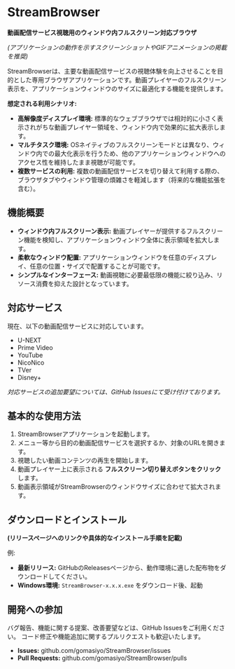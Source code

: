 # StreamBrowser

**動画配信サービス視聴用のウィンドウ内フルスクリーン対応ブラウザ**

*(アプリケーションの動作を示すスクリーンショットやGIFアニメーションの掲載を推奨)*

StreamBrowserは、主要な動画配信サービスの視聴体験を向上させることを目的とした専用ブラウザアプリケーションです。動画プレイヤーのフルスクリーン表示を、アプリケーションウィンドウのサイズに最適化する機能を提供します。

**想定される利用シナリオ:**

*   **高解像度ディスプレイ環境:** 標準的なウェブブラウザでは相対的に小さく表示されがちな動画プレイヤー領域を、ウィンドウ内で効果的に拡大表示します。
*   **マルチタスク環境:** OSネイティブのフルスクリーンモードとは異なり、ウィンドウ内での最大化表示を行うため、他のアプリケーションウィンドウへのアクセス性を維持したまま視聴が可能です。
*   **複数サービスの利用:** 複数の動画配信サービスを切り替えて利用する際の、ブラウザタブやウィンドウ管理の煩雑さを軽減します（将来的な機能拡張を含む）。

## 機能概要

*   **ウィンドウ内フルスクリーン表示:** 動画プレイヤーが提供するフルスクリーン機能を検知し、アプリケーションウィンドウ全体に表示領域を拡大します。
*   **柔軟なウィンドウ配置:** アプリケーションウィンドウを任意のディスプレイ、任意の位置・サイズで配置することが可能です。
*   **シンプルなインターフェース:** 動画視聴に必要最低限の機能に絞り込み、リソース消費を抑えた設計となっています。

## 対応サービス

現在、以下の動画配信サービスに対応しています。

*   U-NEXT
*   Prime Video
*   YouTube
*   NicoNico
*   TVer
*   Disney+

*対応サービスの追加要望については、GitHub Issuesにて受け付けております。*

## 基本的な使用方法

1.  StreamBrowserアプリケーションを起動します。
2.  メニュー等から目的の動画配信サービスを選択するか、対象のURLを開きます。
3.  視聴したい動画コンテンツの再生を開始します。
4.  動画プレイヤー上に表示される **フルスクリーン切り替えボタンをクリック** します。
5.  動画表示領域がStreamBrowserのウィンドウサイズに合わせて拡大されます。

## ダウンロードとインストール

**(リリースページへのリンクや具体的なインストール手順を記載)**

例:
*   **最新リリース:** GitHubのReleasesページから、動作環境に適した配布物をダウンロードしてください。
*   **Windows環境:** `StreamBrowser-x.x.x.exe` をダウンロード後、起動

## 開発への参加

バグ報告、機能に関する提案、改善要望などは、GitHub Issuesをご利用ください。
コード修正や機能追加に関するプルリクエストも歓迎いたします。

*   **Issues:** github.com/gomasiyo/StreamBrowser/issues
*   **Pull Requests:** github.com/gomasiyo/StreamBrowser/pulls
